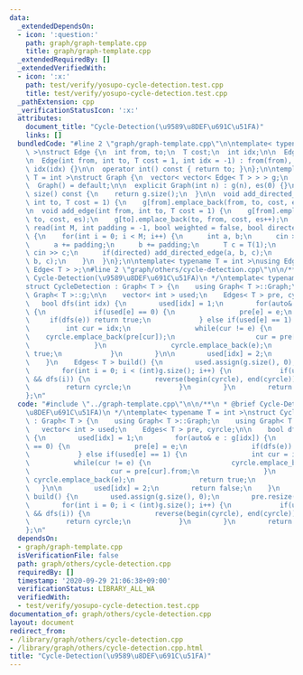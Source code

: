 ```yaml
---
data:
  _extendedDependsOn:
  - icon: ':question:'
    path: graph/graph-template.cpp
    title: graph/graph-template.cpp
  _extendedRequiredBy: []
  _extendedVerifiedWith:
  - icon: ':x:'
    path: test/verify/yosupo-cycle-detection.test.cpp
    title: test/verify/yosupo-cycle-detection.test.cpp
  _pathExtension: cpp
  _verificationStatusIcon: ':x:'
  attributes:
    document_title: "Cycle-Detection(\u9589\u8DEF\u691C\u51FA)"
    links: []
  bundledCode: "#line 2 \"graph/graph-template.cpp\"\n\ntemplate< typename T = int\
    \ >\nstruct Edge {\n  int from, to;\n  T cost;\n  int idx;\n\n  Edge() = default;\n\
    \n  Edge(int from, int to, T cost = 1, int idx = -1) : from(from), to(to), cost(cost),\
    \ idx(idx) {}\n\n  operator int() const { return to; }\n};\n\ntemplate< typename\
    \ T = int >\nstruct Graph {\n  vector< vector< Edge< T > > > g;\n  int es;\n\n\
    \  Graph() = default;\n\n  explicit Graph(int n) : g(n), es(0) {}\n\n  size_t\
    \ size() const {\n    return g.size();\n  }\n\n  void add_directed_edge(int from,\
    \ int to, T cost = 1) {\n    g[from].emplace_back(from, to, cost, es++);\n  }\n\
    \n  void add_edge(int from, int to, T cost = 1) {\n    g[from].emplace_back(from,\
    \ to, cost, es);\n    g[to].emplace_back(to, from, cost, es++);\n  }\n\n  void\
    \ read(int M, int padding = -1, bool weighted = false, bool directed = false)\
    \ {\n    for(int i = 0; i < M; i++) {\n      int a, b;\n      cin >> a >> b;\n\
    \      a += padding;\n      b += padding;\n      T c = T(1);\n      if(weighted)\
    \ cin >> c;\n      if(directed) add_directed_edge(a, b, c);\n      else add_edge(a,\
    \ b, c);\n    }\n  }\n};\n\ntemplate< typename T = int >\nusing Edges = vector<\
    \ Edge< T > >;\n#line 2 \"graph/others/cycle-detection.cpp\"\n\n/**\n * @brief\
    \ Cycle-Detection(\u9589\u8DEF\u691C\u51FA)\n */\ntemplate< typename T = int >\n\
    struct CycleDetection : Graph< T > {\n    using Graph< T >::Graph;\n    using\
    \ Graph< T >::g;\n\n    vector< int > used;\n    Edges< T > pre, cyrcle;\n\n \
    \   bool dfs(int idx) {\n        used[idx] = 1;\n        for(auto& e : g[idx])\
    \ {\n            if(used[e] == 0) {\n                pre[e] = e;\n           \
    \     if(dfs(e)) return true;\n            } else if(used[e] == 1) {\n       \
    \         int cur = idx;\n                while(cur != e) {\n                \
    \    cyrcle.emplace_back(pre[cur]);\n                    cur = pre[cur].from;\n\
    \                }\n                cyrcle.emplace_back(e);\n                return\
    \ true;\n            }\n        }\n\n        used[idx] = 2;\n        return false;\n\
    \    }\n    Edges< T > build() {\n        used.assign(g.size(), 0);\n        pre.resize(g.size());\n\
    \        for(int i = 0; i < (int)g.size(); i++) {\n            if(used[i] == 0\
    \ && dfs(i)) {\n                reverse(begin(cyrcle), end(cyrcle));\n       \
    \         return cyrcle;\n            }\n        }\n        return {};\n    }\n\
    };\n"
  code: "#include \"../graph-template.cpp\"\n\n/**\n * @brief Cycle-Detection(\u9589\
    \u8DEF\u691C\u51FA)\n */\ntemplate< typename T = int >\nstruct CycleDetection\
    \ : Graph< T > {\n    using Graph< T >::Graph;\n    using Graph< T >::g;\n\n \
    \   vector< int > used;\n    Edges< T > pre, cyrcle;\n\n    bool dfs(int idx)\
    \ {\n        used[idx] = 1;\n        for(auto& e : g[idx]) {\n            if(used[e]\
    \ == 0) {\n                pre[e] = e;\n                if(dfs(e)) return true;\n\
    \            } else if(used[e] == 1) {\n                int cur = idx;\n     \
    \           while(cur != e) {\n                    cyrcle.emplace_back(pre[cur]);\n\
    \                    cur = pre[cur].from;\n                }\n               \
    \ cyrcle.emplace_back(e);\n                return true;\n            }\n     \
    \   }\n\n        used[idx] = 2;\n        return false;\n    }\n    Edges< T >\
    \ build() {\n        used.assign(g.size(), 0);\n        pre.resize(g.size());\n\
    \        for(int i = 0; i < (int)g.size(); i++) {\n            if(used[i] == 0\
    \ && dfs(i)) {\n                reverse(begin(cyrcle), end(cyrcle));\n       \
    \         return cyrcle;\n            }\n        }\n        return {};\n    }\n\
    };\n"
  dependsOn:
  - graph/graph-template.cpp
  isVerificationFile: false
  path: graph/others/cycle-detection.cpp
  requiredBy: []
  timestamp: '2020-09-29 21:06:38+09:00'
  verificationStatus: LIBRARY_ALL_WA
  verifiedWith:
  - test/verify/yosupo-cycle-detection.test.cpp
documentation_of: graph/others/cycle-detection.cpp
layout: document
redirect_from:
- /library/graph/others/cycle-detection.cpp
- /library/graph/others/cycle-detection.cpp.html
title: "Cycle-Detection(\u9589\u8DEF\u691C\u51FA)"
---
```

